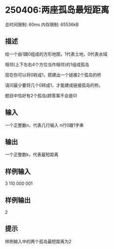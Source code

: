 # 250406:两座孤岛最短距离
总时间限制: 60ms 内存限制: 65536kB
## 描述
给一个由1跟0组成的方形地图，1代表土地，0代表水域

相邻(上下左右4个方位当作相邻)的1组成孤岛

现在你可以将0转成1，搭建出一个链接2个孤岛的桥

请问最少要将几个0转成1，才能建成链接孤岛的桥。

题目中恰好有2个孤岛(顾答案不会是0)

## 输入
一个正整数n，代表几行输入
n行0跟1字串
## 输出
一个正整数k，代表最短距离
## 样例输入
3
110
000
001
## 样例输出
2
## 提示
样例输入中的两个孤岛最短距离为2